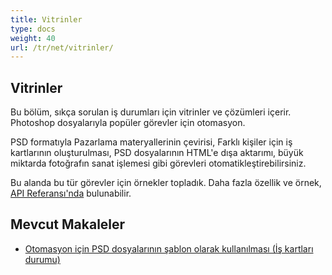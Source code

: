 ```yaml
---
title: Vitrinler
type: docs
weight: 40
url: /tr/net/vitrinler/
---
```


## **Vitrinler**
Bu bölüm, sıkça sorulan iş durumları için vitrinler ve çözümleri içerir. Photoshop dosyalarıyla popüler görevler için otomasyon.

PSD formatıyla Pazarlama materyallerinin çevirisi, Farklı kişiler için iş kartlarının oluşturulması, PSD dosyalarının HTML'e dışa aktarımı, büyük miktarda fotoğrafın sanat işlemesi gibi görevleri otomatikleştirebilirsiniz.

Bu alanda bu tür görevler için örnekler topladık. Daha fazla özellik ve örnek, [API Referansı'nda](https://reference.aspose.com/psd/net) bulunabilir.
## **Mevcut Makaleler**
- [Otomasyon için PSD dosyalarının şablon olarak kullanılması (İş kartları durumu)](/psd/tr/net/using-psd-files-as-templates-for-automation-business-cards-case/)
